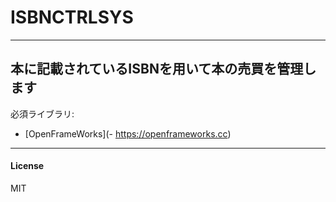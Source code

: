 # ISBNCTRLSYS
---
本に記載されているISBNを用いて本の売買を管理します
---
必須ライブラリ:
- [OpenFrameWorks](- https://openframeworks.cc)
---
#### License
MIT
